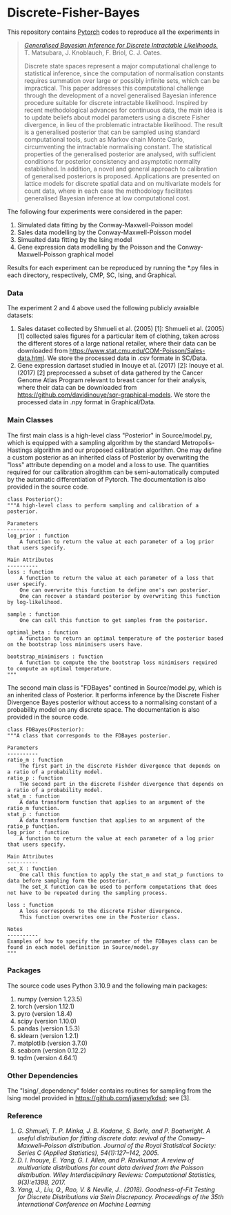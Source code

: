 # Discrete-Fisher-Bayes

This repository contains [Pytorch](https://pytorch.org/) codes to reproduce all the experiments in

> [*Generalised Bayesian Inference for Discrete Intractable Likelihoods.*](https://arxiv.org/abs/2206.08420)
> T. Matsubara, J. Knoblauch, F. Briol, C. J. Oates.
>
> Discrete state spaces represent a major computational challenge to statistical inference, since the computation of normalisation constants requires summation over large or possibly infinite sets, which can be impractical. This paper addresses this computational challenge through the development of a novel generalised Bayesian inference procedure suitable for discrete intractable likelihood. Inspired by recent methodological advances for continuous data, the main idea is to update beliefs about model parameters using a discrete Fisher divergence, in lieu of the problematic intractable likelihood. The result is a generalised posterior that can be sampled using standard computational tools, such as Markov chain Monte Carlo, circumventing the intractable normalising constant. The statistical properties of the generalised posterior are analysed, with sufficient conditions for posterior consistency and asymptotic normality established. In addition, a novel and general approach to calibration of generalised posteriors is proposed. Applications are presented on lattice models for discrete spatial data and on multivariate models for count data, where in each case the methodology facilitates generalised Bayesian inference at low computational cost.

The following four experiments were considered in the paper: 

1. Simulated data fitting by the Conway-Maxwell-Poisson model
2. Sales data modelling by the Conway-Maxwell-Poisson model
3. Simualted data fitting by the Ising model
4. Gene expression data modelling by the Poisson and the Conway-Maxwell-Poisson graphical model

Results for each experiment can be reproduced by running the *.py files in each directory, respectively, CMP, SC, Ising, and Graphical. 



### Data

The experiment 2 and 4 above used the following publicly avaialble datasets:

1. Sales dataset collected by Shmueli et al. (2005) [1]: Shmueli et al. (2005) [1] collected sales figures for a particular item of clothing, taken across the different stores of a large national retailer, where their data can be downloaded from <https://www.stat.cmu.edu/COM-Poisson/Sales-data.html>. We store the processed data in .csv formate in SC/Data.
2. Gene expression dartaset studied in Inouye et al. (2017) [2]: Inouye et al. (2017) [2] preprocessed a subset of data gathered by the Cancer Genome Atlas Program relevant to breast cancer for their analysis, where their data can be downloaded from <https://github.com/davidinouye/sqr-graphical-models>. We store the processed data in .npy format in Graphical/Data.



### Main Classes

The first main class is a high-level class "Posterior" in Source/model.py, which is equipped with a sampling algorithm by the standard Metropolis-Hastings algorithm and our proposed calibration algorithm. One may define a custom posterior as an inherited class of Posterior by overwriting the "loss" attribute depending on a model and a loss to use. The quantities required for our calibration alrogithm can be semi-automatically computed by the automatic differentiation of Pytorch. The documentation is also provided in the source code.

    class Posterior():
    """A high-level class to perform sampling and calibration of a posterior.

    Parameters
    ----------
    log_prior : function
        A function to return the value at each parameter of a log prior that users specify.

    Main Attributes
    ----------
    loss : function
        A function to return the value at each parameter of a loss that user specify.
        One can overwrite this function to define one's own posterior.
        One can recover a standard posterior by overwriting this function by log-likelihood.

    sample : function
        One can call this function to get samples from the posterior.

    optimal_beta : function
        A function to return an optimal temperature of the posterior based on the bootstrap loss minimisers users have.

    bootstrap_minimisers : function
        A function to compute the the bootstrap loss minimisers required to compute an optimal temperature.
    """


The second main class is "FDBayes" contined in Source/model.py, which is an inherited class of Posterior. 
It performs inference by the Discrete Fisher Divergence Bayes posterior without access to a normalising constant of a probability model on any discrete space. The documentation is also provided in the source code.

    class FDBayes(Posterior):
    """A class that corresponds to the FDBayes posterior.

    Parameters
    ----------
    ratio_m : function
        The first part in the discrete Fishder divergence that depends on a ratio of a probability model.
    ratio_p : function
        THe second part in the discrete Fishder divergence that depends on a ratio of a probability model. 
    stat_m : function
        A data transform function that applies to an argument of the ratio_m function.
    stat_p : function
        A data transform function that applies to an argument of the ratio_p function.
    log_prior : function
        A function to return the value at each parameter of a log prior that users specify.

    Main Attributes
    ----------
    set_X : function
        One call this function to apply the stat_m and stat_p functions to data before sampling form the posterior.
        The set_X function can be used to perform computations that does not have to be repeated during the sampling process.
        
    loss : function
        A loss corresponds to the discrete Fisher divergence.
        This function overwrites one in the Posterior class.
    
    Notes
    ----------
    Examples of how to specify the parameter of the FDBayes class can be found in each model definition in Source/model.py
    """



### Packages

The source code uses Python 3.10.9 and the following main packages:

1. numpy (version 1.23.5)
2. torch (version 1.12.1)
3. pyro (version 1.8.4)
4. scipy (version 1.10.0)
5. pandas (version 1.5.3)
6. sklearn (version 1.2.1)
7. matplotlib (version 3.7.0)
8. seaborn (version 0.12.2)
9. tqdm (version 4.64.1)



### Other Dependencies

The "Ising/_dependency" folder contains routines for sampling from the Ising model provided in <https://github.com/jiaseny/kdsd>; see [3].



### Reference

1. *G. Shmueli, T. P. Minka, J. B. Kadane, S. Borle, and P. Boatwright. A useful distribution for fitting discrete data: revival of the Conway–Maxwell–Poisson distribution. Journal of the Royal Statistical Society: Series C (Applied Statistics), 54(1):127–142, 2005.*
2. *D. I. Inouye, E. Yang, G. I. Allen, and P. Ravikumar. A review of multivariate distributions for count data derived from the Poisson distribution. Wiley Interdisciplinary Reviews: Computational Statistics, 9(3):e1398, 2017.*
3. *Yang, J., Liu, Q., Rao, V. &amp; Neville, J.. (2018). Goodness-of-Fit Testing for Discrete Distributions via Stein Discrepancy. Proceedings of the 35th International Conference on Machine Learning*


